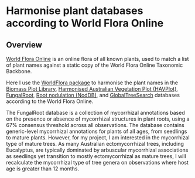 # Harmonise plant databases according to World Flora Online

## Overview

[World Flora Online](http://www.worldfloraonline.org/) is an online flora of all known plants, used to match a list of plant names against a static copy of the World Flora Online Taxonomic Backbone.

Here I use the [WorldFlora package](https://cran.r-project.org/web/packages/WorldFlora/index.html) to harmonise the plant names in the [Biomass Plot Library](https://portal.tern.org.au/metadata/23218#:~:text=The%20Biomass%20Plot%20Library%20is,private%20companies%20and%20other%20agencies.), [Harmonised Australian Vegetation Plot (HAVPlot)](https://data.csiro.au/collection/csiro:54461?_st=browse&_str=6&_si=2&browseType=kw&browseValue=vegetation), [FungalRoot](https://nph.onlinelibrary.wiley.com/doi/full/10.1111/nph.18207), [Root nodulation (NodDB)](https://onlinelibrary.wiley.com/doi/10.1111/jvs.12627), and [GlobalTreeSearch](https://tools.bgci.org/global_tree_search.php) databases according to the World Flora Online.

The FungalRoot database is a collection of mycorrhizal annotations based on the presence or absence of mycorrhizal structures in plant roots, using a 67% consensus threshold across all observations. The database contains generic-level mycorrhizal annotations for plants of all ages, from seedlings to mature plants. However, for my project, I am interested in the mycorrhizal type of mature trees. As many Australian ectomycorrhizal trees, including Eucalyptus, are typically dominated by arbuscular mycorrhizal associations as seedlings yet transition to mostly ectomycorrhizal as mature trees, I will recalculate the mycorrhizal type of tree genera on observations where host age is greater than 12 months.
